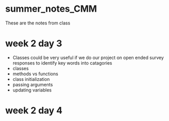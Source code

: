 # summer_notes_CMM
These are the notes from class

# week 2 day 3
- Classes could be very useful if we do our project on open ended survey responses to identify key words into catagories
- classes
- methods vs functions
- class initialization
- passing arguments
- updating variables

# week 2 day 4